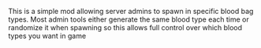 This is a simple mod allowing server admins to spawn in specific blood bag types. Most admin tools either generate the same blood type each time or randomize it when spawning so this allows full control over which blood types you want in game
